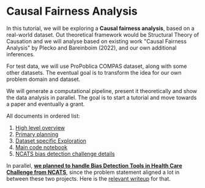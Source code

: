 # Causal Fairness Analysis

In this tutorial, we will be exploring a **Causal fairness analysis**, based on a real-world dataset. Out theoretical framework would be Structural Theory of Causation and we will analyse based on existing work "Causal Fairness Analysis" by Plecko and Bareinboim (2022), and our own additional inferences. 

For test data, we will use ProPoblica COMPAS dataset, along with some other datasets. The eventual goal is to transform the idea for our own problem domain and dataset.

We will generate a computational pipeline, present it theoretically and show the data analysis in parallel. The goal is to start a tutorial and move towards a paper and eventually a grant.

All documents in ordered list:
1. [High level overview](https://github.com/adib2149/causal-fairness-analysis/blob/main/high-level-fairness.md)
2. [Primary planning](https://github.com/adib2149/causal-fairness-analysis/blob/main/planning.md)
3. [Dataset specific Exploration](https://github.com/adib2149/causal-fairness-analysis/blob/main/dataset.md)
4. [Main code notebook](https://github.com/adib2149/causal-fairness-analysis/blob/main/causal-fairness-analysis.ipynb)
5. [NCATS bias detection challenge details](https://github.com/adib2149/causal-fairness-analysis/blob/main/ncats-challenge.md)

In parallel, [**we planned to handle Bias Detection Tools in Health Care Challenge from NCATS**](https://ncats.nih.gov/funding/challenges/bias-detection-tools-in-health-care), since the problem statement aligned a lot in between these two projects. Here is the [relevant writeup](https://github.com/adib2149/causal-fairness-analysis/blob/main/ncats-challenge.md) for that. 
